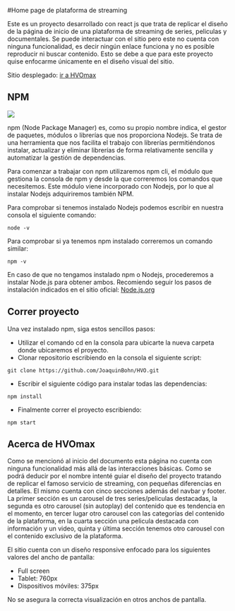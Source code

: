 #Home page de plataforma de streaming

Este es un proyecto desarrollado con react js que trata de replicar el diseño de la página de inicio de una plataforma de streaming de series, peliculas y documentales. Se puede interactuar con el sitio pero este no cuenta con ninguna funcionalidad, es decir ningún enlace funciona y no es posible reproducir ni buscar contenido. Esto se debe a que para este proyecto quise enfocarme únicamente en el diseño visual del sitio.

Sitio desplegado: [ir a HVOmax](https://hvo.vercel.app/)

## NPM

![](https://res.cloudinary.com/drdgu83bp/image/upload/v1678719003/Assets/npm_logo_k9cjrx.png)

npm (Node Package Manager) es, como su propio nombre indica, el gestor de paquetes, módulos o librerías que nos proporciona Nodejs. Se trata de una herramienta que nos facilita el trabajo con librerías permitiéndonos instalar, actualizar y eliminar librerías de forma relativamente sencilla y automatizar la gestión de dependencias.

Para comenzar a trabajar con npm utilizaremos npm cli, el módulo que gestiona la consola de npm y desde la que correremos los comandos que necesitemos. Este módulo viene incorporado con Nodejs, por lo que al instalar Nodejs adquiriremos también NPM.

Para comprobar si tenemos instalado Nodejs podemos escribir en nuestra consola el siguiente comando:

```
node -v
```

Para comprobar si ya tenemos npm instalado correremos un comando similar:

```
npm -v
```

En caso de que no tengamos instalado npm o Nodejs, procederemos a instalar Node.js para obtener ambos.
Recomiendo seguir los pasos de instalación indicados en el sitio oficial:
[Node.js.org](https://nodejs.org/en/download/package-manager/#windows-1)

## Correr proyecto

Una vez instalado npm, siga estos sencillos pasos:

- Utilizar el comando cd en la consola para ubicarte la nueva carpeta donde ubicaremos el proyecto.
- Clonar repositorio escribiendo en la consola el siguiente script:

```
git clone https://github.com/JoaquinBohn/HVO.git
```

- Escribir el siguiente código para instalar todas las dependencias:

```
npm install
```

- Finalmente correr el proyecto escribiendo:

```
npm start
```

## Acerca de HVOmax

Como se mencionó al inicio del documento esta página no cuenta con ninguna funcionalidad más allá de las interacciones básicas. Como se podrá deducir por el nombre intenté guiar el diseño del proyecto tratando de replicar el famoso servicio de streaming, con pequeñas diferencias en detalles. El mismo cuenta con cinco secciones además del navbar y footer. La primer sección es un carousel de tres series/peliculas destacadas, la segunda es otro carousel (sin autoplay) del contenido que es tendencia en el momento, en tercer lugar otro carousel con las categorías del contenido de la plataforma, en la cuarta sección una pelicula destacada con información y un video, quinta y última sección tenemos otro carousel con el contenido exclusivo de la plataforma.

El sitio cuenta con un diseño responsive enfocado para los siguientes valores del ancho de pantalla:

- Full screen
- Tablet: 760px
- Dispositivos móviles: 375px

No se asegura la correcta visualización en otros anchos de pantalla.
